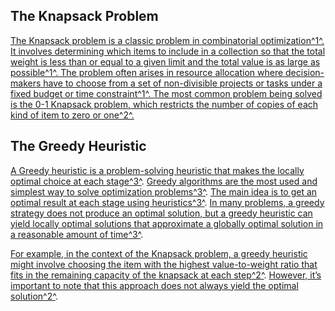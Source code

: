 ## The Knapsack Problem

[The Knapsack problem is a classic problem in combinatorial optimization^1^. It involves determining which items to include in a collection so that the total weight is less than or equal to a given limit and the total value is as large as possible^1^. The problem often arises in resource allocation where decision-makers have to choose from a set of non-divisible projects or tasks under a fixed budget or time constraint^1^. The most common problem being solved is the 0-1 Knapsack problem, which restricts the number of copies of each kind of item to zero or one^2^.]()

## The Greedy Heuristic

[A Greedy heuristic is a problem-solving heuristic that makes the locally optimal choice at each stage](https://en.wikipedia.org/wiki/Greedy_algorithm)[^3^](https://en.wikipedia.org/wiki/Greedy_algorithm). [Greedy algorithms are the most used and simplest way to solve optimization problems](https://en.wikipedia.org/wiki/Greedy_algorithm)[^3^](https://en.wikipedia.org/wiki/Greedy_algorithm). [The main idea is to get an optimal result at each stage using heuristics](https://en.wikipedia.org/wiki/Greedy_algorithm)[^3^](https://en.wikipedia.org/wiki/Greedy_algorithm). [In many problems, a greedy strategy does not produce an optimal solution, but a greedy heuristic can yield locally optimal solutions that approximate a globally optimal solution in a reasonable amount of time](https://en.wikipedia.org/wiki/Greedy_algorithm)[^3^](https://en.wikipedia.org/wiki/Greedy_algorithm).

[For example, in the context of the Knapsack problem, a greedy heuristic might involve choosing the item with the highest value-to-weight ratio that fits in the remaining capacity of the knapsack at each step](https://www.geeksforgeeks.org/introduction-to-knapsack-problem-its-types-and-how-to-solve-them/)[^2^](https://www.geeksforgeeks.org/introduction-to-knapsack-problem-its-types-and-how-to-solve-them/). [However, it’s important to note that this approach does not always yield the optimal solution](https://www.geeksforgeeks.org/introduction-to-knapsack-problem-its-types-and-how-to-solve-them/)[^2^](https://www.geeksforgeeks.org/introduction-to-knapsack-problem-its-types-and-how-to-solve-them/).
